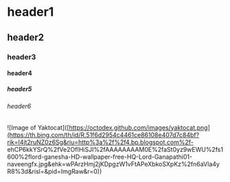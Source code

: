 # header1
## header2
### header3
#### header4
##### header5
###### header6
![Image of Yaktocat]([https://octodex.github.com/images/yaktocat.png](https://th.bing.com/th/id/R.51f6d2954c4461ce86108e407d7c84bf?rik=l4jt2ruNZ0z6Sg&riu=http%3a%2f%2f4.bp.blogspot.com%2f- ehCP6kkYSrQ%2fVe2OfIHiSJI%2fAAAAAAAAM0E%2faSt0yz9wEWU%2fs1600%2flord-ganesha-HD-wallpaper-free-HQ-Lord-Ganapathi01-naveengfx.jpg&ehk=wPArzHmj2jKDpgzW1vFtAPeXbkoSXpKz%2fn6aVla4yR8%3d&risl=&pid=ImgRaw&r=0))
